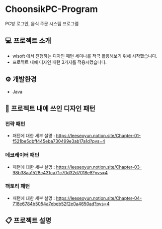 # ChoonsikPC-Program
PC방 로그인, 음식 주문 시스템 프로그램

## 💻 프로젝트 소개
- wisoft 에서 진행하는 디자인 패턴 세미나를 적극 활용해보기 위해 시작했습니다.
- 프로젝트 내에 디자인 패턴 3가지를 적용시켰습니다.

## ⚙️ 개발환경
- Java

## 🎨 프로젝트 내에 쓰인 디자인 패턴
### 전략 패턴
- 패턴에 대한 세부 설명 : https://leeseoyun.notion.site/Chapter-01-f521be5dbff445eba730499e3ab17a1d?pvs=4

### 데코레이터 패턴
- 패턴에 대한 세부 설명 : https://leeseoyun.notion.site/Chapter-03-98b38aa1528c431ca71c70d32d7018e8?pvs=4

### 팩토리 패턴
- 패턴에 대한 세부 설명 : https://leeseoyun.notion.site/Chapter-04-718e6784b5054a7ebeb52f2e0a4650ad?pvs=4


## 📋 프로젝트 설명

